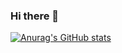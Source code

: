 ### Hi there 👋
[![Anurag's GitHub stats](https://github-readme-stats.vercel.app/api?username=westfish)](https://github.com/anuraghazra/github-readme-stats)

<!--
**westfish/westfish** is a ✨ _special_ ✨ repository because its `README.md` (this file) appears on your GitHub profile.

Here are some ideas to get you started:

- 🔭 I’m currently working on ...
- 🌱 I’m currently learning ...
- 👯 I’m looking to collaborate on ...
- 🤔 I’m looking for help with ...
- 💬 Ask me about ...
- 📫 How to reach me: ...
- 😄 Pronouns: ...
- ⚡ Fun fact: ...
-->
